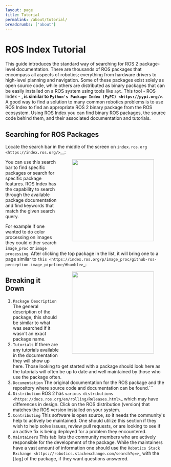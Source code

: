 ```yaml
---
layout: page
title: Tutorial
permalink: /about/tutorial/
breadcrumbs: ['about']
---
```


# ROS Index Tutorial

This guide introduces the standard way of searching for ROS 2 package-level documentation.
There are thousands of ROS packages that encompass all aspects of robotics; everything from hardware drivers to high-level planning and navigation.
Some of these packages exist solely as open source code, while others are distributed as binary packages that can be easily installed on a ROS system using tools like `apt`.
This tool - ROS Index - __,  is similar to `Python's Package Index (PyPI) <https://pypi.org/>`__.
A good way to find a solution to many common robotics problems is to use ROS Index to find an appropriate ROS 2 binary package from the ROS ecosystem.
Using ROS Index you can find binary ROS packages, the source code behind them, and their associated documentation  and  tutorials.


## Searching for ROS Packages

Locate the search bar in the middle of the screen on `index.ros.org <https://index.ros.org/>`__:

<img style="margin-left: 40px; margin-right:40px; margin-bottom: 15px;" align="right" src="{{ '/assets/search_bar.png' | prepend: site.baseurl }}" width="256">

You can use this search bar to find specific packages or search for specific package features.
ROS Index has the capability to search through the available package documentation and find keywords that match the given search query.

For example if one wanted to do color processing on images they could either search `image_proc` or `image processing`.
After clicking the top package in the list, it will bring one to a page similar to `this <https://index.ros.org/p/image_proc/github-ros-perception-image_pipeline/#humble>`_:

<img style="margin-left: 40px; margin-right:40px; margin-bottom: 15px;" align="right" src="{{ '/assets/package_info.png' | prepend: site.baseurl }}" width="256">

## Breaking it Down

1. `Package Description` The general description of the package, this should be similar to what was searched if it wasn't an exact package name.
2. `Tutorials` If there are any tutorials available in the documentation they will show up here. Those looking to get started with a package should look here as the tutorials will often be up to date and well maintained by those who use the package often.
3. `Documentation` The original documentation for the ROS package and the repository where source code and documentation can be found.```
4. `Distribution` ROS 2 has `various distributions <https://docs.ros.org/en/rolling/Releases.html>`_ which may have differences in design. Click on the ROS distribution (version) that matches the ROS version installed on your system.
5. `Contributing` This software is open source, so it needs the community's help to actively be maintained. One should utilize this section if they wish to help solve issues, review pull requests, or are looking to see if an active fix is being deployed for a problem they encountered.
6. `Maintainers` This tab lists the community members who are actively responsible for the development of the package. While the maintainers have a vast amount of information one should use the `Robotics Stack Exchange <https://robotics.stackexchange.com/search?q=>`_ with the [tag] of the package, if they want questions answered.
